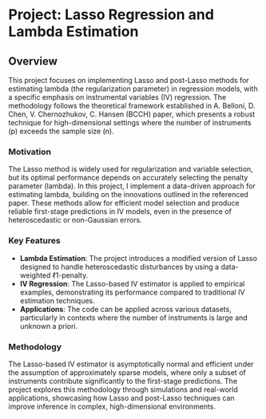 # Project: Lasso Regression and Lambda Estimation

## Overview

This project focuses on implementing Lasso and post-Lasso methods for estimating lambda (the regularization parameter) in regression models, with a specific emphasis on instrumental variables (IV) regression. The methodology follows the theoretical framework established in A. Belloni, D. Chen, V. Chernozhukov, C. Hansen (BCCH) paper, which presents a robust technique for high-dimensional settings where the number of instruments (p) exceeds the sample size (n).

### Motivation

The Lasso method is widely used for regularization and variable selection, but its optimal performance depends on accurately selecting the penalty parameter (lambda). In this project, I implement a data-driven approach for estimating lambda, building on the innovations outlined in the referenced paper. These methods allow for efficient model selection and produce reliable first-stage predictions in IV models, even in the presence of heteroscedastic or non-Gaussian errors.

### Key Features

- **Lambda Estimation**: The project introduces a modified version of Lasso designed to handle heteroscedastic disturbances by using a data-weighted ℓ1-penalty.
- **IV Regression**: The Lasso-based IV estimator is applied to empirical examples, demonstrating its performance compared to traditional IV estimation techniques.
- **Applications**: The code can be applied across various datasets, particularly in contexts where the number of instruments is large and unknown a priori.

### Methodology

The Lasso-based IV estimator is asymptotically normal and efficient under the assumption of approximately sparse models, where only a subset of instruments contribute significantly to the first-stage predictions. The project explores this methodology through simulations and real-world applications, showcasing how Lasso and post-Lasso techniques can improve inference in complex, high-dimensional environments.
